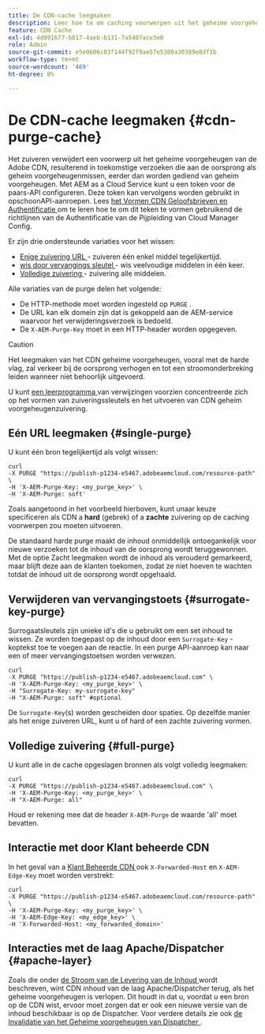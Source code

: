 ```yaml
---
title: De CDN-cache leegmaken
description: Leer hoe te om caching voorwerpen uit het geheime voorgeheugen van de Adobe CDN te verwijderen door het zuiveren API Symbolisch te vormen dat dan in API vraag kan worden gebruikt.
feature: CDN Cache
exl-id: 4d091677-b817-4aeb-b131-7a5407ace3e0
role: Admin
source-git-commit: e5e0606c83f144f92f9ae57e5380a30389e8df1b
workflow-type: tm+mt
source-wordcount: '469'
ht-degree: 0%

---
```


# De CDN-cache leegmaken {#cdn-purge-cache}

Het zuiveren verwijdert een voorwerp uit het geheime voorgeheugen van de Adobe CDN, resulterend in toekomstige verzoeken die aan de oorsprong als geheim voorgeheugenmissen, eerder dan worden gediend van geheim voorgeheugen.
Met AEM as a Cloud Service kunt u een token voor de paars-API configureren. Deze token kan vervolgens worden gebruikt in opschoonAPI-aanroepen. Lees [ het Vormen CDN Geloofsbrieven en Authentificatie ](/help/implementing/dispatcher/cdn-credentials-authentication.md#purge-API-token) om te leren hoe te om dit teken te vormen gebruikend de richtlijnen van de Authentificatie van de Pijpleiding van Cloud Manager Config.

Er zijn drie ondersteunde variaties voor het wissen:

* [ Enige zuivering URL ](#single-purge) - zuiveren één enkel middel tegelijkertijd.
* [ wis door vervangings sleutel ](#surrogate-key-purge) - wis veelvoudige middelen in één keer.
* [ Volledige zuivering ](#full-purge) - zuivering alle middelen.

Alle variaties van de purge delen het volgende:

* De HTTP-methode moet worden ingesteld op `PURGE` .
* De URL kan elk domein zijn dat is gekoppeld aan de AEM-service waarvoor het verwijderingsverzoek is bedoeld.
* De `X-AEM-Purge-Key` moet in een HTTP-header worden opgegeven.

>[!CAUTION]
>Het leegmaken van het CDN geheime voorgeheugen, vooral met de harde vlag, zal verkeer bij de oorsprong verhogen en tot een stroomonderbreking leiden wanneer niet behoorlijk uitgevoerd.

U kunt [ een leerprogramma ](https://experienceleague.adobe.com/en/docs/experience-manager-learn/cloud-service/caching/how-to/purge-cache) van verwijzingen voorzien concentreerde zich op het vormen van zuiveringssleutels en het uitvoeren van CDN geheim voorgeheugenzuivering.

## Eén URL leegmaken {#single-purge}

U kunt één bron tegelijkertijd als volgt wissen:

```
curl
-X PURGE "https://publish-p1234-e5467.adobeaemcloud.com/resource-path" \
-H 'X-AEM-Purge-Key: <my_purge_key>' \
-H 'X-AEM-Purge: soft'
```

Zoals aangetoond in het voorbeeld hierboven, kunt u **&#x200B;**&#x200B;naar keuze specificeren als CDN a **hard** (gebrek) of a **zachte** zuivering op de caching voorwerpen zou moeten uitvoeren.

De standaard harde purge maakt de inhoud onmiddellijk ontoegankelijk voor nieuwe verzoeken tot de inhoud van de oorsprong wordt teruggewonnen. Met de optie Zacht leegmaken wordt de inhoud als verouderd gemarkeerd, maar blijft deze aan de klanten toekomen, zodat ze niet hoeven te wachten totdat de inhoud uit de oorsprong wordt opgehaald.

## Verwijderen van vervangingstoets {#surrogate-key-purge}

Surrogaatsleutels zijn unieke id&#39;s die u gebruikt om een set inhoud te wissen. Ze worden toegepast op de inhoud door een `Surrogate-Key` -koptekst toe te voegen aan de reactie. In een purge API-aanroep kan naar een of meer vervangingstoetsen worden verwezen.

```
curl
-X PURGE "https://publish-p1234-e5467.adobeaemcloud.com" \
-H 'X-AEM-Purge-Key: <my_purge_key>' \
-H "Surrogate-Key: my-surrogate-key"
-H "X-AEM-Purge: soft" #optional
```

De `Surrogate-Key`(s) worden gescheiden door spaties. Op dezelfde manier als het enige zuiveren URL, kunt u of hard of een zachte zuivering vormen.

## Volledige zuivering {#full-purge}

U kunt alle in de cache opgeslagen bronnen als volgt volledig leegmaken:

```
curl
-X PURGE "https://publish-p1234-e5467.adobeaemcloud.com" \
-H 'X-AEM-Purge-Key: <my_purge_key>' \
-H "X-AEM-Purge: all"
```

Houd er rekening mee dat de header `X-AEM-Purge` de waarde &#39;all&#39; moet bevatten.

## Interactie met door Klant beheerde CDN

In het geval van a [ Klant Beheerde CDN ](/help/implementing/dispatcher/cdn.md#point-to-point-CDN) ook `X-Forwarded-Host` en `X-AEM-Edge-Key` moet worden verstrekt:

```
curl
-X PURGE "https://publish-p1234-e5467.adobeaemcloud.com/resource-path" \
-H 'X-AEM-Purge-Key: <my_purge_key>' \
-H 'X-AEM-Edge-Key: <my_edge_key>' \
-H 'X-Forwarded-Host: <my_forwarded_domain>'
```


## Interacties met de laag Apache/Dispatcher {#apache-layer}

Zoals die onder [ de Stroom van de Levering van de Inhoud ](/help/implementing/dispatcher/overview.md) wordt beschreven, wint CDN inhoud van de laag Apache/Dispatcher terug, als het geheime voorgeheugen is verlopen. Dit houdt in dat u, voordat u een bron op de CDN wist, ervoor moet zorgen dat er ook een nieuwe versie van de inhoud beschikbaar is op de Dispatcher. Voor verdere details zie ook [ de Invalidatie van het Geheime voorgeheugen van Dispatcher ](/help/implementing/dispatcher/caching.md#disp).
